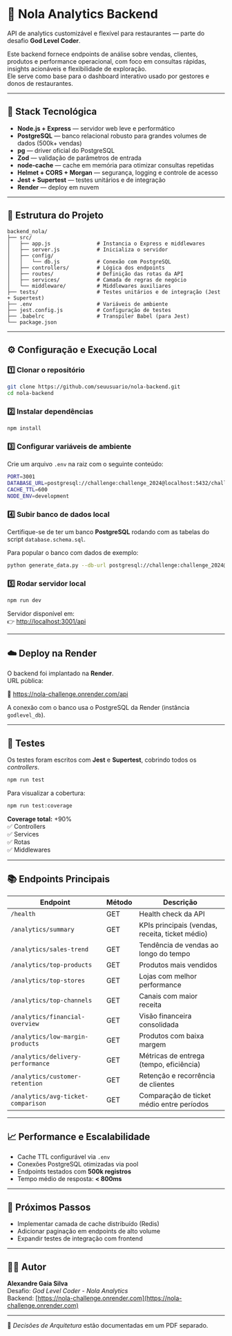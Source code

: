 # 🍳 Nola Analytics Backend

API de analytics customizável e flexível para restaurantes — parte do desafio **God Level Coder**.

Este backend fornece endpoints de análise sobre vendas, clientes, produtos e performance operacional, com foco em consultas rápidas, insights acionáveis e flexibilidade de exploração.  
Ele serve como base para o dashboard interativo usado por gestores e donos de restaurantes.

---

## 🚀 Stack Tecnológica

- **Node.js + Express** — servidor web leve e performático
- **PostgreSQL** — banco relacional robusto para grandes volumes de dados (500k+ vendas)
- **pg** — driver oficial do PostgreSQL
- **Zod** — validação de parâmetros de entrada
- **node-cache** — cache em memória para otimizar consultas repetidas
- **Helmet + CORS + Morgan** — segurança, logging e controle de acesso
- **Jest + Supertest** — testes unitários e de integração
- **Render** — deploy em nuvem

---

## 🧱 Estrutura do Projeto

```
backend_nola/
├── src/
│   ├── app.js               # Instancia o Express e middlewares
│   ├── server.js            # Inicializa o servidor
│   ├── config/
│   │   └── db.js            # Conexão com PostgreSQL
│   ├── controllers/         # Lógica dos endpoints
│   ├── routes/              # Definição das rotas da API
│   ├── services/            # Camada de regras de negócio
│   └── middleware/          # Middlewares auxiliares
├── tests/                   # Testes unitários e de integração (Jest + Supertest)
├── .env                     # Variáveis de ambiente
├── jest.config.js           # Configuração de testes
├── .babelrc                 # Transpiler Babel (para Jest)
└── package.json
```

---

## ⚙️ Configuração e Execução Local

### 1️⃣ Clonar o repositório

```bash
git clone https://github.com/seuusuario/nola-backend.git
cd nola-backend
```

### 2️⃣ Instalar dependências

```bash
npm install
```

### 3️⃣ Configurar variáveis de ambiente

Crie um arquivo `.env` na raiz com o seguinte conteúdo:

```bash
PORT=3001
DATABASE_URL=postgresql://challenge:challenge_2024@localhost:5432/challenge_db
CACHE_TTL=600
NODE_ENV=development
```

### 4️⃣ Subir banco de dados local

Certifique-se de ter um banco **PostgreSQL** rodando com as tabelas do script `database.schema.sql`.

Para popular o banco com dados de exemplo:

```bash
python generate_data.py --db-url postgresql://challenge:challenge_2024@localhost:5432/challenge_db
```

### 5️⃣ Rodar servidor local

```bash
npm run dev
```

Servidor disponível em:  
👉 [http://localhost:3001/api](http://localhost:3001/api)

---

## ☁️ Deploy na Render

O backend foi implantado na **Render**.  
URL pública:

🔗 https://nola-challenge.onrender.com/api

A conexão com o banco usa o PostgreSQL da Render (instância `godlevel_db`).

---

## 🧪 Testes

Os testes foram escritos com **Jest** e **Supertest**, cobrindo todos os _controllers_.

```bash
npm run test
```

Para visualizar a cobertura:

```bash
npm run test:coverage
```

**Coverage total:** +90%  
✅ Controllers  
✅ Services  
✅ Rotas  
✅ Middlewares

---

## 📚 Endpoints Principais

| Endpoint                           | Método | Descrição                                       |
| ---------------------------------- | ------ | ----------------------------------------------- |
| `/health`                          | GET    | Health check da API                             |
| `/analytics/summary`               | GET    | KPIs principais (vendas, receita, ticket médio) |
| `/analytics/sales-trend`           | GET    | Tendência de vendas ao longo do tempo           |
| `/analytics/top-products`          | GET    | Produtos mais vendidos                          |
| `/analytics/top-stores`            | GET    | Lojas com melhor performance                    |
| `/analytics/top-channels`          | GET    | Canais com maior receita                        |
| `/analytics/financial-overview`    | GET    | Visão financeira consolidada                    |
| `/analytics/low-margin-products`   | GET    | Produtos com baixa margem                       |
| `/analytics/delivery-performance`  | GET    | Métricas de entrega (tempo, eficiência)         |
| `/analytics/customer-retention`    | GET    | Retenção e recorrência de clientes              |
| `/analytics/avg-ticket-comparison` | GET    | Comparação de ticket médio entre períodos       |

---

## 📈 Performance e Escalabilidade

- Cache TTL configurável via `.env`
- Conexões PostgreSQL otimizadas via pool
- Endpoints testados com **500k registros**
- Tempo médio de resposta: **< 800ms**

---

## 🧩 Próximos Passos

- Implementar camada de cache distribuído (Redis)
- Adicionar paginação em endpoints de alto volume
- Expandir testes de integração com frontend

---

## 👨‍💻 Autor

**Alexandre Gaia Silva**  
Desafio: _God Level Coder - Nola Analytics_  
Backend: [https://nola-challenge.onrender.com](https://nola-challenge.onrender.com)

---

📄 _Decisões de Arquitetura_ estão documentadas em um PDF separado.
